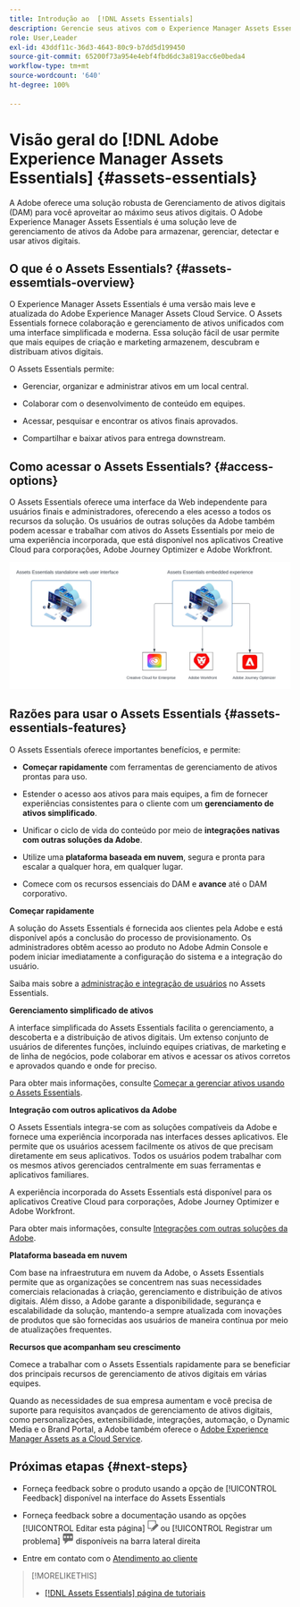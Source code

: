 ```yaml
---
title: Introdução ao  [!DNL Assets Essentials]
description: Gerencie seus ativos com o Experience Manager Assets Essentials, uma ferramenta leve de gerenciamento de ativos digitais que funciona em aplicativos da Experience Cloud.
role: User,Leader
exl-id: 43ddf11c-36d3-4643-80c9-b7dd5d199450
source-git-commit: 65200f73a954e4ebf4fbd6dc3a819acc6e0beda4
workflow-type: tm+mt
source-wordcount: '640'
ht-degree: 100%

---
```


# Visão geral do [!DNL Adobe Experience Manager Assets Essentials] {#assets-essentials}

<!-- TBD: Update this banner to remove Beta label. 
![Banner image for beta docs](assets/do-not-localize/banner-image-beta-docs.png)

-->

A Adobe oferece uma solução robusta de Gerenciamento de ativos digitais (DAM) para você aproveitar ao máximo seus ativos digitais. O Adobe Experience Manager Assets Essentials é uma solução leve de gerenciamento de ativos da Adobe para armazenar, gerenciar, detectar e usar ativos digitais.

## O que é o Assets Essentials? {#assets-essemtials-overview}

O Experience Manager Assets Essentials é uma versão mais leve e atualizada do Adobe Experience Manager Assets Cloud Service. O Assets Essentials fornece colaboração e gerenciamento de ativos unificados com uma interface simplificada e moderna. Essa solução fácil de usar permite que mais equipes de criação e marketing armazenem, descubram e distribuam ativos digitais.

O Assets Essentials permite:

* Gerenciar, organizar e administrar ativos em um local central.

* Colaborar com o desenvolvimento de conteúdo em equipes.

* Acessar, pesquisar e encontrar os ativos finais aprovados.

* Compartilhar e baixar ativos para entrega downstream.

## Como acessar o Assets Essentials? {#access-options}

O Assets Essentials oferece uma interface da Web independente para usuários finais e administradores, oferecendo a eles acesso a todos os recursos da solução. Os usuários de outras soluções da Adobe também podem acessar e trabalhar com ativos do Assets Essentials por meio de uma experiência incorporada, que está disponível nos aplicativos Creative Cloud para corporações, Adobe Journey Optimizer e Adobe Workfront.

![Integrações com outras soluções](assets/assets-essentials-integration.svg)

## Razões para usar o Assets Essentials {#assets-essentials-features}

O Assets Essentials oferece importantes benefícios, e permite:

* **Começar rapidamente** com ferramentas de gerenciamento de ativos prontas para uso.

* Estender o acesso aos ativos para mais equipes, a fim de fornecer experiências consistentes para o cliente com um **gerenciamento de ativos simplificado**.

* Unificar o ciclo de vida do conteúdo por meio de **integrações nativas com outras soluções da Adobe**.

* Utilize uma **plataforma baseada em nuvem**, segura e pronta para escalar a qualquer hora, em qualquer lugar.

* Comece com os recursos essenciais do DAM e **avance** até o DAM corporativo.

**Começar rapidamente**

A solução do Assets Essentials é fornecida aos clientes pela Adobe e está disponível após a conclusão do processo de provisionamento. Os administradores obtêm acesso ao produto no Adobe Admin Console e podem iniciar imediatamente a configuração do sistema e a integração do usuário.

Saiba mais sobre a [administração e integração de usuários](deploy-administer.md) no Assets Essentials.

**Gerenciamento simplificado de ativos**

A interface simplificada do Assets Essentials facilita o gerenciamento, a descoberta e a distribuição de ativos digitais. Um extenso conjunto de usuários de diferentes funções, incluindo equipes criativas, de marketing e de linha de negócios, pode colaborar em ativos e acessar os ativos corretos e aprovados quando e onde for preciso.

Para obter mais informações, consulte [Começar a gerenciar ativos usando o Assets Essentials](get-started.md).

**Integração com outros aplicativos da Adobe**

O Assets Essentials integra-se com as soluções compatíveis da Adobe e fornece uma experiência incorporada nas interfaces desses aplicativos. Ele permite que os usuários acessem facilmente os ativos de que precisam diretamente em seus aplicativos. Todos os usuários podem trabalhar com os mesmos ativos gerenciados centralmente em suas ferramentas e aplicativos familiares.

A experiência incorporada do Assets Essentials está disponível para os aplicativos Creative Cloud para corporações, Adobe Journey Optimizer e Adobe Workfront.

Para obter mais informações, consulte [Integrações com outras soluções da Adobe](integration.md).

**Plataforma baseada em nuvem**

Com base na infraestrutura em nuvem da Adobe, o Assets Essentials permite que as organizações se concentrem nas suas necessidades comerciais relacionadas à criação, gerenciamento e distribuição de ativos digitais. Além disso, a Adobe garante a disponibilidade, segurança e escalabilidade da solução, mantendo-a sempre atualizada com inovações de produtos que são fornecidas aos usuários de maneira contínua por meio de atualizações frequentes.

**Recursos que acompanham seu crescimento**

Comece a trabalhar com o Assets Essentials rapidamente para se beneficiar dos principais recursos de gerenciamento de ativos digitais em várias equipes.

Quando as necessidades de sua empresa aumentam e você precisa de suporte para requisitos avançados de gerenciamento de ativos digitais, como personalizações, extensibilidade, integrações, automação, o Dynamic Media e o Brand Portal, a Adobe também oferece o [Adobe Experience Manager Assets as a Cloud Service](https://experienceleague.adobe.com/docs/experience-manager-cloud-service/content/assets/home.html?lang=pt-BR).


## Próximas etapas {#next-steps}

* Forneça feedback sobre o produto usando a opção de [!UICONTROL Feedback] disponível na interface do Assets Essentials

* Forneça feedback sobre a documentação usando as opções [!UICONTROL Editar esta página] ![editar a página](assets/do-not-localize/edit-page.png) ou [!UICONTROL Registrar um problema] ![criar um problema do GitHub](assets/do-not-localize/github-issue.png) disponíveis na barra lateral direita

* Entre em contato com o [Atendimento ao cliente](https://experienceleague.adobe.com/?support-solution=General&amp;lang=pt-BR#support)


>[!MORELIKETHIS]
>
>* [[!DNL Assets Essentials] página de tutoriais](https://experienceleague.adobe.com/docs/experience-manager-learn/assets-essentials/overview.html?lang=pt-BR)
